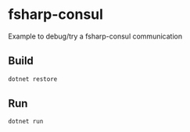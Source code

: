 # fsharp-consul
Example to debug/try a fsharp-consul communication

## Build
```bash
dotnet restore
```

## Run
```bash
dotnet run
```
